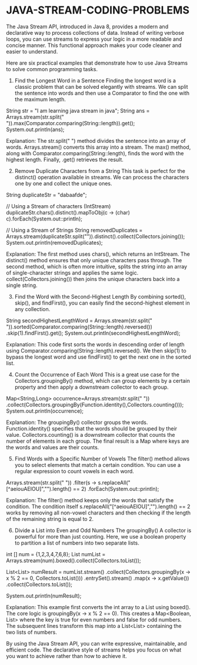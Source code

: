 # JAVA-STREAM-CODING-PROBLEMS

The Java Stream API, introduced in Java 8, provides a modern and declarative way to process collections of data. Instead of writing verbose loops, you can use streams to express your logic in a more readable and concise manner. This functional approach makes your code cleaner and easier to understand.

Here are six practical examples that demonstrate how to use Java Streams to solve common programming tasks.

1. Find the Longest Word in a Sentence
   Finding the longest word is a classic problem that can be solved elegantly with streams. We can split the sentence into words and then use a Comparator to find the one with the maximum length.

String str = "I am learning java stream in java";
String ans = Arrays.stream(str.split(" ")).max(Comparator.comparing(String::length)).get();
System.out.println(ans);

Explanation:
The str.split(" ") method divides the sentence into an array of words. Arrays.stream() converts this array into a stream. The max() method, along with Comparator.comparing(String::length), finds the word with the highest length. Finally, .get() retrieves the result.

2. Remove Duplicate Characters from a String
   This task is perfect for the distinct() operation available in streams. We can process the characters one by one and collect the unique ones.

String duplicateStr = "dabaafde";

// Using a Stream of characters (IntStream)
duplicateStr.chars().distinct().mapToObj(c -> (char) c).forEach(System.out::println);

// Using a Stream of Strings
String removedDuplicates = Arrays.stream(duplicateStr.split("")).distinct().collect(Collectors.joining());
System.out.println(removedDuplicates);

Explanation:
The first method uses chars(), which returns an IntStream. The distinct() method ensures that only unique characters pass through. The second method, which is often more intuitive, splits the string into an array of single-character strings and applies the same logic. collect(Collectors.joining()) then joins the unique characters back into a single string.

3. Find the Word with the Second-Highest Length
   By combining sorted(), skip(), and findFirst(), you can easily find the second-highest element in any collection.

String secondHighestLengthWord = Arrays.stream(str.split(" ")).sorted(Comparator.comparing(String::length).reversed())
.skip(1).findFirst().get();
System.out.println(secondHighestLengthWord);

Explanation:
This code first sorts the words in descending order of length using Comparator.comparing(String::length).reversed(). We then skip(1) to bypass the longest word and use findFirst() to get the next one in the sorted list.

4. Count the Occurrence of Each Word
   This is a great use case for the Collectors.groupingBy() method, which can group elements by a certain property and then apply a downstream collector to each group.

Map<String,Long> occurrence=Arrays.stream(str.split(" "))
.collect(Collectors.groupingBy(Function.identity(),Collectors.counting()));
System.out.println(occurrence);

Explanation:
The groupingBy() collector groups the words. Function.identity() specifies that the words should be grouped by their value. Collectors.counting() is a downstream collector that counts the number of elements in each group. The final result is a Map where keys are the words and values are their counts.

5. Find Words with a Specific Number of Vowels
   The filter() method allows you to select elements that match a certain condition. You can use a regular expression to count vowels in each word.

Arrays.stream(str.split(" "))
.filter(s -> s.replaceAll("[^aeiouAEIOU]","").length() == 2)
.forEach(System.out::println);

Explanation:
The filter() method keeps only the words that satisfy the condition. The condition itself s.replaceAll("[^aeiouAEIOU]","").length() == 2 works by removing all non-vowel characters and then checking if the length of the remaining string is equal to 2.

6. Divide a List into Even and Odd Numbers
   The groupingBy() A collector is powerful for more than just counting. Here, we use a boolean property to partition a list of numbers into two separate lists.

int [] num = {1,2,3,4,7,6,8};
List<Integer> numList = Arrays.stream(num).boxed().collect(Collectors.toList());

List<List<Integer>> numResult = numList.stream()
.collect(Collectors.groupingBy(x -> x % 2 == 0, Collectors.toList()))
.entrySet().stream()
.map(x -> x.getValue())
.collect(Collectors.toList());

System.out.println(numResult);

Explanation:
This example first converts the int array to a List<Integer> using boxed(). The core logic is groupingBy(x -> x % 2 == 0). This creates a Map<Boolean, List<Integer>> where the key is true for even numbers and false for odd numbers. The subsequent lines transform this map into a List<List<Integer>> containing the two lists of numbers.

By using the Java Stream API, you can write expressive, maintainable, and efficient code. The declarative style of streams helps you focus on what you want to achieve rather than how to achieve it.
